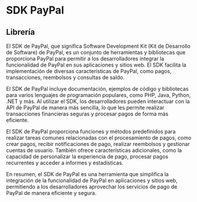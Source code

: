 # SDK PayPal
## Librería

El SDK de PayPal, que significa Software Development Kit (Kit de Desarrollo de Software) de PayPal, es un conjunto de herramientas y bibliotecas que proporciona PayPal para permitir a los desarrolladores integrar la funcionalidad de PayPal en sus aplicaciones y sitios web. El SDK facilita la implementación de diversas características de PayPal, como pagos, transacciones, reembolsos y consultas de saldo.

El SDK de PayPal incluye documentación, ejemplos de código y bibliotecas para varios lenguajes de programación populares, como PHP, Java, Python, .NET y más. Al utilizar el SDK, los desarrolladores pueden interactuar con la API de PayPal de manera más sencilla, lo que les permite realizar transacciones financieras seguras y procesar pagos de forma más eficiente.

El SDK de PayPal proporciona funciones y métodos predefinidos para realizar tareas comunes relacionadas con el procesamiento de pagos, como crear pagos, recibir notificaciones de pago, realizar reembolsos y gestionar cuentas de usuario. También ofrece características adicionales, como la capacidad de personalizar la experiencia de pago, procesar pagos recurrentes y acceder a informes y estadísticas.

En resumen, el SDK de PayPal es una herramienta que simplifica la integración de la funcionalidad de PayPal en aplicaciones y sitios web, permitiendo a los desarrolladores aprovechar los servicios de pago de PayPal de manera eficiente y segura.